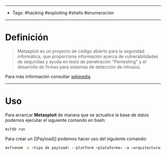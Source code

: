 ------------------------
- Tags: #hacking #exploiting #shells #enumeración 
-----------
# Definición
> Metasploit es un proyecto de código abierto para la seguridad informática, que proporciona información acerca de vulnerabilidades de seguridad y ayuda en tests de penetración "Pentesting" y el desarrollo de firmas para sistemas de detección de intrusos.

Para más información consultar [wikipedia](https://es.wikipedia.org/wiki/Metasploit)

-------------
# Uso
Para arrancar **Metasploit** de manera que se actualice la base de datos podemos ejecutar el siguiente comando en bash:

```bash
msfdb run
```

Para crear un [[Payload]] podemos hacer uso del siguiente comando:

```bash
msfvenom -p <tipo de payload> --platform <plataforma> -a <arquitectura> LHOST=<ip_local> LPORT=<puerto_local> -f <file> -o <output>
```

